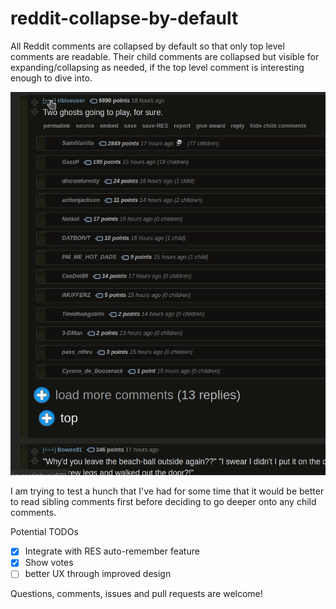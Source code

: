# reddit-collapse-by-default

All Reddit comments are collapsed by default so that only top level comments are readable. Their child comments are collapsed but visible for expanding/collapsing as needed, if the top level comment is interesting enough to dive into.

![image](screencast.gif)


I am trying to test a hunch that I've had for some time that it would be better to read sibling comments first before deciding to go deeper onto any child comments.

Potential TODOs

- [x] Integrate with RES auto-remember feature
- [x] Show votes
- [ ] better UX through improved design

Questions, comments, issues and pull requests are welcome!
